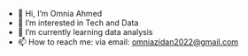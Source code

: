 - 👋 Hi, I’m Omnia Ahmed
- 👀 I’m interested in Tech and Data
- 🌱 I’m currently learning data analysis
- 📫 How to reach me: via email: omniazidan2022@gmail.com


<!---
OmniaAhmedemam/OmniaAhmedemam is a ✨ special ✨ repository because its `README.md` (this file) appears on your GitHub profile.
You can click the Preview link to take a look at your changes.
--->
